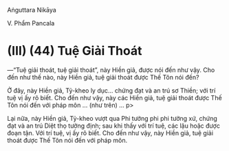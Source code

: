Aṅguttara Nikāya

V. Phẩm Pancala

# (III) (44) Tuệ Giải Thoát

—“Tuệ giải thoát, tuệ giải thoát”, này Hiền giả, được nói đến như vậy. Cho đến như thế nào, này Hiền giả, tuệ giải thoát được Thế Tôn nói đến?

Ở đây, này Hiền giả, Tỷ-kheo ly dục... chứng đạt và an trú sơ Thiền; với trí tuệ vị ấy rõ biết. Cho đến như vậy, này các Hiền giả, tuệ giải thoát được Thế Tôn nói đến với pháp môn … (như trên) … p>

Lại nữa, này Hiền giả, Tỷ-kheo vượt qua Phi tưởng phi phi tưởng xứ, chứng đạt và an trú Diệt thọ tưởng định; sau khi thấy với trí tuệ, các lậu hoặc được đoạn tận. Với trí tuệ, vị ấy rõ biết. Cho đến như vậy, này Hiền giả, tuệ giải thoát được Thế Tôn nói đến với pháp môn.

